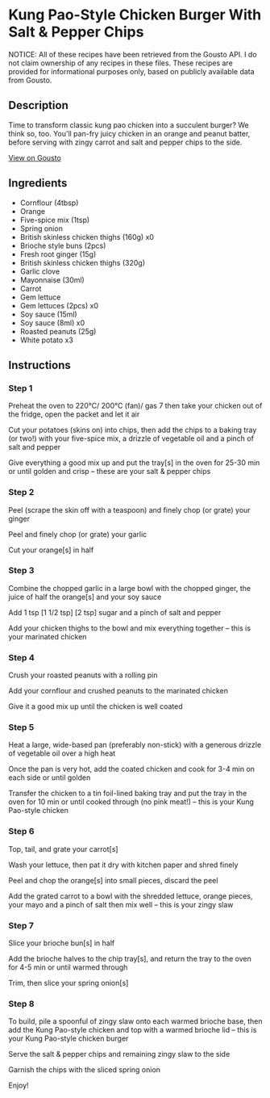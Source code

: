 #  Kung Pao-Style Chicken Burger With Salt & Pepper Chips 

NOTICE: All of these recipes have been retrieved from the Gousto API. I do not claim ownership of any recipes in these files. These recipes are provided for informational purposes only, based on publicly available data from Gousto.

## Description

Time to transform classic kung pao chicken into a succulent burger? We think so, too. You'll pan-fry juicy chicken in an orange and peanut batter, before serving with zingy carrot and salt and pepper chips to the side. 

[View on Gousto](https://www.gousto.co.uk/recipes/cookbook/kung-pao-style-chicken-burger-with-salt-pepper-chips)

## Ingredients

- Cornflour (4tbsp)
- Orange
- Five-spice mix (1tsp)
- Spring onion
- British skinless chicken thighs (160g) x0
- Brioche style buns (2pcs)
- Fresh root ginger (15g)
- British skinless chicken thighs (320g)
- Garlic clove
- Mayonnaise (30ml)
- Carrot
- Gem lettuce
- Gem lettuces (2pcs) x0
- Soy sauce (15ml)
- Soy sauce (8ml) x0
- Roasted peanuts (25g)
- White potato x3

## Instructions


### Step 1

Preheat the oven to 220°C/ 200°C (fan)/ gas 7 then take your chicken out of the fridge, open the packet and let it air

Cut your potatoes (skins on) into chips, then add the chips to a baking tray (or two!) with your five-spice mix, a drizzle of vegetable oil and a pinch of salt and pepper

Give everything a good mix up and put the tray[s] in the oven for 25-30 min or until golden and crisp – these are your salt & pepper chips


### Step 2

Peel (scrape the skin off with a teaspoon) and finely chop (or grate) your ginger

Peel and finely chop (or grate) your garlic

Cut your orange[s] in half


### Step 3

Combine the chopped garlic in a large bowl with the chopped ginger, the juice of half the<span class="text-danger"> </span>orange[s] and your soy sauce

Add 1 tsp<span class="text-purple"> [1 1/2 tsp]</span> <span class="text-danger">[2 tsp]</span> sugar and a pinch of salt and pepper

Add your chicken thighs to the bowl and mix everything together – this is your marinated chicken


### Step 4

Crush your roasted peanuts with a rolling pin

Add your cornflour and crushed peanuts to the marinated chicken

Give it a good mix up until the chicken is well coated


### Step 5

Heat a large, wide-based pan (preferably non-stick) with a generous drizzle of vegetable oil over a high heat

Once the pan is very hot, add the coated chicken and cook for 3-4 min on each side or until golden

Transfer the chicken to a tin foil-lined baking tray and put the tray in the oven for 10 min or until cooked through (no pink meat!) – this is your Kung Pao-style chicken


### Step 6

Top, tail, and grate your carrot[s]

Wash your lettuce, then pat it dry with kitchen paper and shred finely

Peel and chop the orange[s] into small pieces, discard the peel

Add the grated carrot to a bowl with the shredded lettuce, orange pieces, your mayo and a pinch of salt then mix well – this is your zingy slaw


### Step 7

Slice your brioche bun[s] in half

Add the brioche halves to the chip tray[s], and return the tray to the oven for 4-5 min or until warmed through

Trim, then slice your spring onion[s]

### Step 8

To build, pile a spoonful of zingy slaw onto each warmed brioche base, then add the Kung Pao-style chicken and top with a warmed brioche lid – this is your Kung Pao-style chicken burger

Serve the salt & pepper chips and remaining zingy slaw to the side

Garnish the chips with the sliced spring onion

Enjoy!

